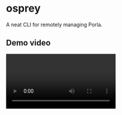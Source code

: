 # osprey
A neat CLI for remotely managing Porla.

## Demo video
<video src="https://files.catbox.moe/qe3em6.mp4" controls="controls" style="max-width: 730px;">
</video>
